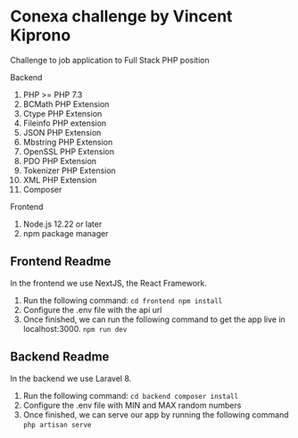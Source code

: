 # Conexa challenge by Vincent Kiprono
Challenge to job application to Full Stack PHP position

Backend

1. PHP >= PHP 7.3
2. BCMath PHP Extension
3. Ctype PHP Extension
4. Fileinfo PHP extension
5. JSON PHP Extension
6. Mbstring PHP Extension
7. OpenSSL PHP Extension
8. PDO PHP Extension
9. Tokenizer PHP Extension
10. XML PHP Extension
11. Composer

Frontend

1. Node.js 12.22 or later
2. npm package manager

## Frontend Readme

In the frontend we use NextJS, the React Framework. 
1. Run the following command:
``
    cd frontend
    npm install
``
2. Configure the .env file with the api url
3. Once finished, we can run the following command to get the app live in localhost:3000.
``
    npm run dev
``

## Backend Readme
In the backend we use Laravel 8.
1. Run the following command:
``
    cd backend
    composer install
``
2. Configure the .env file with MIN and MAX random numbers
3. Once finished, we can serve our app by running the following command
 ``
    php artisan serve
``
